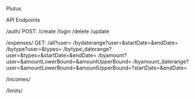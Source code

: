 Plutus


API Endpoints

/auth/
    POST:
    /create
    /login
    /delete
    /update

/expenses/
    GET:
    /all?user=<email>
    /bydaterange?user=<email>&startDate=<datestring>&endDate=<datestring>
    /bytype?user=<email>&types=<comma-separated string list>
    /bytype_daterange?user=<email>&types=<comma-separated string list>&startDate=<datestring>&endDate=<datestring>
    /byamount?user=<email>&amountLowerBound=<number>&amountUpperBound=<number>
    /byamount_daterange?user=<email>&amountLowerBound=<number>&amountUpperBound=<number>?startDate=<datestring>&endDate=<datestring>

/incomes/


/limits/

